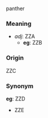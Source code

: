 panther
### Meaning
+ _adj_: ZZA
    + __eg__: ZZB

### Origin

ZZC

### Synonym

__eg__: ZZD

+ ZZE


